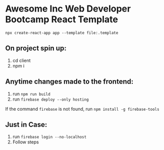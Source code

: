 # Awesome Inc Web Developer Bootcamp React Template

```
npx create-react-app app --template file:.template
```

## On project spin up:
1. cd client
2. npm i

## Anytime changes made to the frontend:

1. run `npm run build`
2. run `firebase deploy --only hosting`

If the command `firebase` is not found, run `npm install -g firebase-tools`

## Just in Case:
1. run `firebase login --no-localhost`
2. Follow steps
